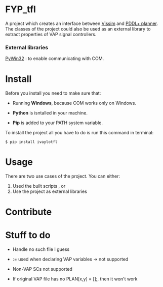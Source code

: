 # FYP_tfl

A project which creates an interface between [Vissim](http://vision-traffic.ptvgroup.com/en-us/products/ptv-vissim/) and [PDDL+ planner](https://pdfs.semanticscholar.org/913e/89b74189b7b5221386671db8bb96916effc6.pdf). The classes of the project could also be used as an external library to extract properties of VAP signal controllers.

### External libraries

[PyWin32](https://sourceforge.net/projects/pywin32) : to enable communicating with COM.

# Install
Before you install you need to make sure that:

* Running <b>Windows</b>, because COM works only on Windows.

* <b>Python</b> is isntalled in your machine.

* <b>Pip</b> is added to your PATH system variable.

To install the project all you have to do is run this command in terminal:

```
$ pip install ivaylotfl
```

# Usage

There are two use cases of the project. You can either:

1. Used the built scripts , or
2. Use the project as external libraries

# Contribute

# Stuff to do

- Handle no such file I guess

- := used when declaring VAP variables -> not supported

- Non-VAP SCs not supported

- If original VAP file has no PLAN[x,y] = [];, then it won't work
